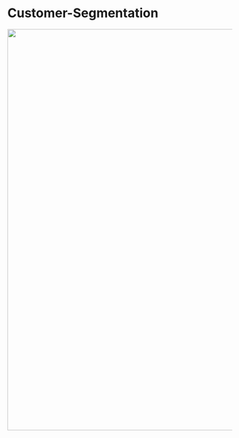 # Customer-Segmentation
<p align='center'>
  <a href="#"><img src="https://github.com/Davidsonity/IBM-Help/assets/96771321/ed365032-4184-4e3c-8944-e9eb410ff02d" width="900"></a>
</p>
